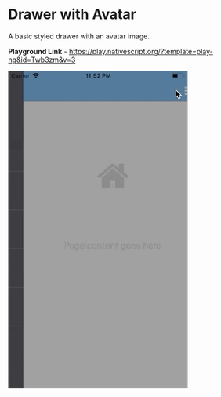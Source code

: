 # Drawer with Avatar
A basic styled drawer with an avatar image.

<b>Playground Link</b> - https://play.nativescript.org/?template=play-ng&id=Twb3zm&v=3

![gif](https://github.com/kumarandena/ns-drawerwithavatar-ng/blob/master/gif/drawerwithavatar.gif)